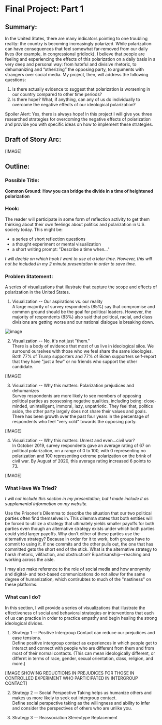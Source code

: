 # Final Project: Part 1
## Summary:

In the United States, there are many indicators pointing to one troubling reality: the country is becoming increasingly polarized. While polarization can have consequences that feel somewhat far-removed from our daily lives (for example, in congressional gridlock), I believe that people are feeling and experiencing the effects of this polarization on a daily basis in a very deep and personal way: from hateful and divisive rhetoric, to dehumanizing and “otherizing” the opposing party, to arguments with strangers over social media. My project, then, will address the following questions: <br>
 1.	Is there actually evidence to suggest that polarization is worsening in our country compared to other time periods?
 2.	Is there hope? What, if anything, can any of us do individually to overcome the negative effects of our ideological polarization? <br>
 
Spoiler Alert: Yes, there is always hope! In this project I will give you three researched strategies for overcoming the negative effects of polarization and provide you with specific ideas on how to implement these strategies.

## Draft of Story Arc:

[IMAGE]

## Outline:
### Possible Title:
**Common Ground: How you can bridge the divide in a time of heightened polarization**

### Hook:
The reader will participate in some form of reflection activity to get them thinking about their own feelings about politics and polarization in U.S. society today. This might be:
- a series of short reflection questions
- a thought experiment or mental visualization
- a short writing prompt: "Describe a time when..." <br>

*I will decide on which hook I want to use at a later time. However, this will not be included in my 2 minute presentation in order to save time.*

### Problem Statement:
A series of visualizations that illustrate that capture the scope and effects of polarization in the United States.

1. Visualization -- Our aspirations vs. our reality<br>
A large majority of survey respondents (85%) say that compromise and common ground should be the goal for political leaders.
However, the majority of respondents (83%) also said that political, racial, and class divisions are getting worse and our national dialogue is breaking down.

![image](https://user-images.githubusercontent.com/70919897/94736829-da46ed80-033a-11eb-8d25-9f9fa9572e1c.png)

2. Visualization -- No, it's not just "them."<br>
There is a body of evidence that most of us live in ideological silos. We surround ourselves with those who we feel share the same ideologies.
Both 77% of Trump supporters and 77% of Biden supporters self-report that they have "just a few" or no friends who support the other candidate.

[IMAGE]

3. Visualization -- Why this matters: Polarization prejudices and dehumanizes<br>
Survey respondents are more likely to see members of opposing political parties as possessing negative qualities, including being:
close-minded, unintelligent, immoral, lazy, unpatriotic.
They feel that, politics aside, the other party largely does not share their values and goals.
There has been growth over the past four years in the percentage of respondents who feel "very cold" towards the opposing party.

[IMAGE]

4. Visualization -- Why this matters: Unrest and even...civil war?<br>
In October 2019, survey respondents gave an average rating of 67 on political polarization, on a range of 0 to 100, with 0 representing no polarization and 100 representing extreme polarization on the brink of civil war.
By August of 2020, this average rating increased 6 points to 73.

[IMAGE]

### What Have We Tried?
*I will not include this section in my presentation, but I made include it as supplemental information on my website.* <br>

Use the Prisoner's Dilemma to describe the situation that our two political parties often find themselves in. This dilemma states that both entities will be forced to utilize a strategy that ultimately yields smaller payoffs for both parties even though an alternative strategy exists under which both parties could yield larger payoffs. Why don't either of these parties use the alternative strategy? Because in order for it to work, both groups have to commit to using it. If one commits and the other pulls out, the one that has committed gets the short end of the stick. What is the alternative strategy to harsh rhetoric, vilifaction, and obstruction? Bipartisanship--reaching and working across the aisle. 

I may also make reference to the role of social media and how anonymity and digital- and text-based communications do not allow for the same degree of humanization, which contirubtes to much of the "nastiness" on these platforms.

### What can I do?
In this section, I will provide a series of visualizations that illustrate the effectiveness of social and behavioral strategies or interventions that each of us can practice in order to practice empathy and begin healing the strong ideological divides.

1. Strategy 1 -- Positive Intergroup Contact can reduce our prejudices and ease tensions.<br>
Define positive intergroup contact as experiences in which people get to interact and connect with people who are different from them and from most of their normal contacts. (This can mean ideologically different, or differnt in terms of race, gender, sexual orientation, class, religion, and more.)

[IMAGE SHOWING REDUCTIONS IN PREJUDICES FOR THOSE IN CONTROLLED EXPERIMENT WHO PARTICIPATED IN INTERGROUP CONTACT]

2. Strategy 2 -- Social Perspective Taking helps us humanize others and makes us more likely to seek out intergroup contact.<br>
Define social perspective taking as the willingness and ability to infer and consider the perspectives of others who are unlike you.

3. Strategy 3 -- Reassociation Stereotype Replacement
